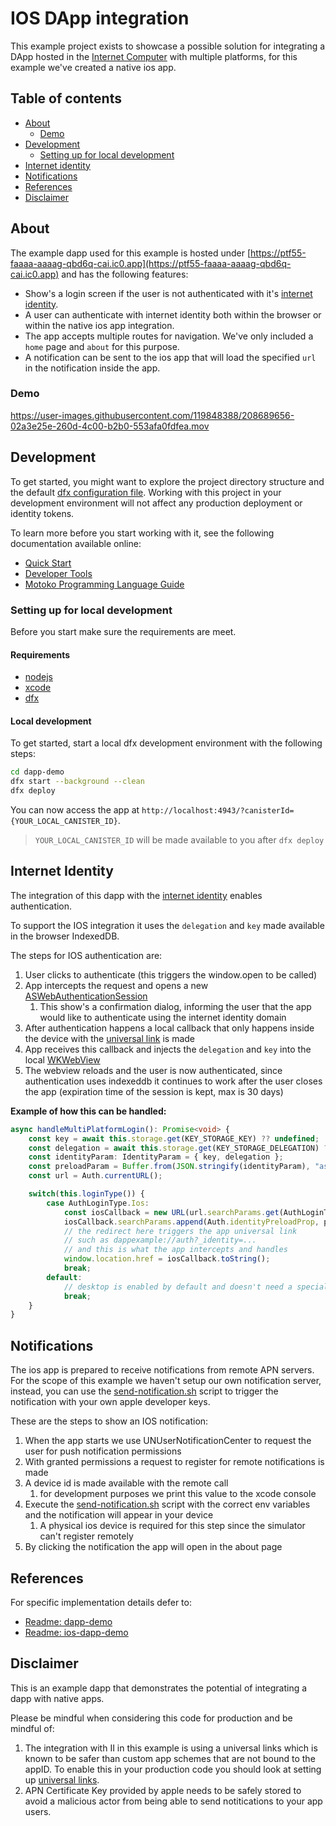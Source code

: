 # IOS DApp integration

This example project exists to showcase a possible solution for integrating a DApp hosted in the [Internet Computer](https://internetcomputer.org/) with multiple platforms, for this example we've created a native ios app.

## Table of contents

- [About](#about)
    - [Demo](#demo)
- [Development](#development)
    - [Setting up for local development](#setting-up-for-local-development)
- [Internet identity](#internet-identity)
- [Notifications](#notifications)
- [References](#references)
- [Disclaimer](#disclaimer)

## About

The example dapp used for this example is hosted under [https://ptf55-faaaa-aaaag-qbd6q-cai.ic0.app](https://ptf55-faaaa-aaaag-qbd6q-cai.ic0.app) and has the following features:

- Show's a login screen if the user is not authenticated with it's [internet identity](https://internetcomputer.org/docs/current/developer-docs/integrations/internet-identity/integrate-identity).
- A user can authenticate with internet identity both within the browser or within the native ios app integration.
- The app accepts multiple routes for navigation. We've only included a `home` page and `about` for this purpose.
- A notification can be sent to the ios app that will load the specified `url` in the notification inside the app. 

### Demo

https://user-images.githubusercontent.com/119848388/208689656-02a3e25e-260d-4c00-b2b0-553afa0fdfea.mov

## Development

To get started, you might want to explore the project directory structure and the default [dfx configuration file](dapp-demo/dfx.json). Working with this project in your development environment will not affect any production deployment or identity tokens.

To learn more before you start working with it, see the following documentation available online:

- [Quick Start](https://internetcomputer.org/docs/current/developer-docs/ic-overview)
- [Developer Tools](https://internetcomputer.org/tooling)
- [Motoko Programming Language Guide](https://internetcomputer.org/docs/current/developer-docs/build/cdks/motoko-dfinity/motoko)

### Setting up for local development

Before you start make sure the requirements are meet.

#### Requirements
- [nodejs](https://nodejs.org/en/download/)
- [xcode](https://apps.apple.com/us/app/xcode/id497799835)
- [dfx](https://internetcomputer.org/docs/current/developer-docs/ic-overview)

#### Local development

To get started, start a local dfx development environment with the following steps:

```bash
cd dapp-demo
dfx start --background --clean
dfx deploy
```

You can now access the app at `http://localhost:4943/?canisterId={YOUR_LOCAL_CANISTER_ID}`.

> `YOUR_LOCAL_CANISTER_ID` will be made available to you after `dfx deploy`

## Internet Identity

The integration of this dapp with the [internet identity](https://internetcomputer.org/docs/current/developer-docs/integrations/internet-identity/integrate-identity) enables authentication. 

To support the IOS integration it uses the `delegation` and `key` made available in the browser IndexedDB. 

The steps for IOS authentication are:

1. User clicks to authenticate (this triggers the window.open to be called)
1. App intercepts the request and opens a new [ASWebAuthenticationSession](https://developer.apple.com/documentation/authenticationservices/aswebauthenticationsession)
    1. This show's a confirmation dialog, informing the user that the app would like to authenticate using the internet identity domain  
1. After authentication happens a local callback that only happens inside the device with the [universal link](https://developer.apple.com/documentation/xcode/supporting-universal-links-in-your-app) is made
1. App receives this callback and injects the `delegation` and `key` into the local [WKWebView](https://developer.apple.com/documentation/webkit/wkwebview) 
1. The webview reloads and the user is now authenticated, since authentication uses indexeddb it continues to work after the user closes the app (expiration time of the session is kept, max is 30 days)

**Example of how this can be handled:**

```ts
async handleMultiPlatformLogin(): Promise<void> {
    const key = await this.storage.get(KEY_STORAGE_KEY) ?? undefined;
    const delegation = await this.storage.get(KEY_STORAGE_DELEGATION) ?? undefined;
    const identityParam: IdentityParam = { key, delegation };
    const preloadParam = Buffer.from(JSON.stringify(identityParam), "ascii").toString("base64");
    const url = Auth.currentURL();

    switch(this.loginType()) {
        case AuthLoginType.Ios:
            const iosCallback = new URL(url.searchParams.get(AuthLoginType.Ios) ?? "");
            iosCallback.searchParams.append(Auth.identityPreloadProp, preloadParam);
            // the redirect here triggers the app universal link
            // such as dappexample://auth?_identity=...
            // and this is what the app intercepts and handles
            window.location.href = iosCallback.toString();
            break;
        default:
            // desktop is enabled by default and doesn't need a special condition
            break;
    }
}
```

## Notifications

The ios app is prepared to receive notifications from remote APN servers. For the scope of this example we haven't setup our own notification server, instead, you can use the [send-notification.sh](send-notification.sh) script to trigger the notification with your own apple developer keys.

These are the steps to show an IOS notification:

1. When the app starts we use UNUserNotificationCenter to request the user for push notification permissions 
1. With granted permissions a request to register for remote notifications is made
1. A device id is made available with the remote call
    1. for development purposes we print this value to the xcode console
1. Execute the [send-notification.sh](send-notification.sh) script with the correct env variables and the notification will appear in your device
    1. A physical ios device is required for this step since the simulator can't register remotely
1. By clicking the notification the app will open in the about page

## References

For specific implementation details defer to:

- [Readme: dapp-demo](dapp-demo/README.md)
- [Readme: ios-dapp-demo](ios-dapp-demo/README.md) 

## Disclaimer

This is an example dapp that demonstrates the potential of integrating a dapp with native apps. 

Please be mindful when considering this code for production and be mindful of:

1. The integration with II in this example is using a universal links which is known to be safer than custom app schemes that are not bound to the appID. To enable this in your production code you should look at setting up [universal links](https://developer.apple.com/documentation/xcode/supporting-universal-links-in-your-app).
1. APN Certificate Key provided by apple needs to be safely stored to avoid a malicious actor from being able to send notitications to your app users.
